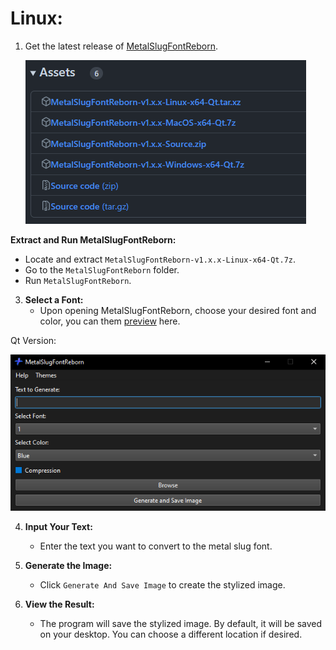 # **Linux:**

1. Get the latest release of [MetalSlugFontReborn](https://github.com/VermeilChan/MetalSlugFontReborn/releases/latest).

   ![Download MetalSlugFontReborn](Markdown/Docs/Download.png)

**Extract and Run MetalSlugFontReborn:**
   - Locate and extract `MetalSlugFontReborn-v1.x.x-Linux-x64-Qt.7z`.
   - Go to the `MetalSlugFontReborn` folder.
   - Run `MetalSlugFontReborn`.

3. **Select a Font:**
   - Upon opening MetalSlugFontReborn, choose your desired font and color, you can them [preview](EXAMPLES.md) here.

  Qt Version:

 ![MetalSlugFontReborn](Markdown/Docs/Windows/MetalSlugFontReborn-Qt.png)

4. **Input Your Text:**
   - Enter the text you want to convert to the metal slug font.

5. **Generate the Image:**
   - Click `Generate And Save Image` to create the stylized image.

6. **View the Result:**
   - The program will save the stylized image. By default, it will be saved on your desktop. You can choose a different location if desired.
